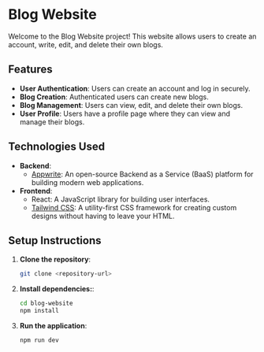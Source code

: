 # Blog Website

Welcome to the Blog Website project! This website allows users to create an account, write, edit, and delete their own blogs.

## Features

- **User Authentication**: Users can create an account and log in securely.
- **Blog Creation**: Authenticated users can create new blogs.
- **Blog Management**: Users can view, edit, and delete their own blogs.
- **User Profile**: Users have a profile page where they can view and manage their blogs.

## Technologies Used

- **Backend**:
  - [Appwrite](https://appwrite.io/): An open-source Backend as a Service (BaaS) platform for building modern web applications.
- **Frontend**:
  - React: A JavaScript library for building user interfaces.
  - [Tailwind CSS](https://tailwindcss.com/): A utility-first CSS framework for creating custom designs without having to leave your HTML.

## Setup Instructions

1. **Clone the repository**:

   ```bash
   git clone <repository-url>
2. **Install dependencies:**:

   ```bash
   cd blog-website
   npm install
3. **Run the application**:

   ```bash
   npm run dev

